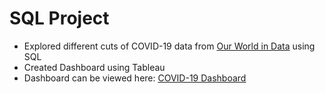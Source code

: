 # SQL Project
* Explored different cuts of COVID-19 data from [Our World in Data](https://ourworldindata.org/covid-deaths) using SQL
* Created Dashboard using Tableau
* Dashboard can be viewed here: [COVID-19 Dashboard](https://public.tableau.com/views/COVID_19Dashboard_16927184379440/Dashboard1?:language=en-US&:display_count=n&:origin=viz_share_link)
